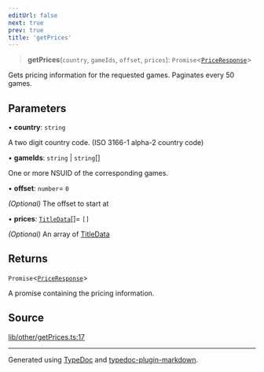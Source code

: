 ```yaml
---
editUrl: false
next: true
prev: true
title: 'getPrices'
---
```


> **getPrices**(`country`, `gameIds`, `offset`, `prices`): `Promise`\<[`PriceResponse`](../interfaces/PriceResponse.md)\>

Gets pricing information for the requested games. Paginates every 50 games.

## Parameters

• **country**: `string`

A two digit country code. (ISO 3166-1 alpha-2 country code)

• **gameIds**: `string` \| `string`[]

One or more NSUID of the corresponding games.

• **offset**: `number`= `0`

_(Optional)_ The offset to start at

• **prices**: [`TitleData`](../interfaces/TitleData.md)[]= `[]`

_(Optional)_ An array of [TitleData](../interfaces/TitleData.md)

## Returns

`Promise`\<[`PriceResponse`](../interfaces/PriceResponse.md)\>

A promise containing the pricing information.

## Source

[lib/other/getPrices.ts:17](https://github.com/favna/nintendo-switch-eshop/blob/7e1c1df147b1f9067aea692f9d4dd56664ae35c8/src/lib/other/getPrices.ts#L17)

---

Generated using [TypeDoc](https://typedoc.org) and [typedoc-plugin-markdown](https://typedoc-plugin-markdown.org).
